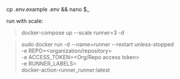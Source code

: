 cp .env.example .env && nano $_

run with scale:

>docker-compose up --scale runner=3 -d

> sudo docker run -d --name=runner --restart unless-stopped \
-e REPO=<organization/repository> \
-e ACCESS_TOKEN=<Org/Repo access token> \
-e RUNNER_LABELS=<LABEL> \
docker-action-runner_runner:latest
